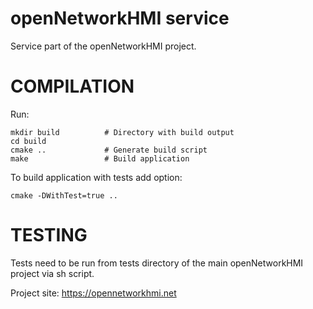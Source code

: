 openNetworkHMI service
=======

Service part of the openNetworkHMI project.

COMPILATION
===========

Run: 

	mkdir build          # Directory with build output
	cd build
	cmake ..             # Generate build script
	make                 # Build application

To build application with tests add option:

	cmake -DWithTest=true ..

TESTING
===========

Tests need to be run from tests directory of the main openNetworkHMI project via sh script.

Project site: https://opennetworkhmi.net